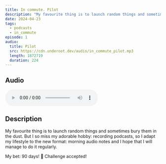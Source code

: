 ```yaml
---
title: In commute. Pilot
description: "My favourite thing is to launch random things and sometimes bury them in the dust. But I so miss my adorable hobby: recording podcasts, so I adapt my lifestyle to the new format: morning audio notes and I hope that I will manage to do it regularly."
date: 2024-04-23
tags:
  - podcasts
  - in_commute
episode: 1
audio:
  title: Pilot
  src: https://cdn.underoot.dev/audio/in_commute_pilot.mp3
  length: 1872719
  duration: 224
---
```


## Audio
<audio src='{{ "https://dts.podtrac.com/redirect.mp3/" + audio.src }}' controls></audio>

## Description

My favourite thing is to launch random things and sometimes bury them in the dust. But I so miss my adorable hobby: recording podcasts, so I adapt my lifestyle to the new format: morning audio notes and I hope that I will manage to do it regularly.

My bet: 90 days! 🤞
Challenge accepted!
